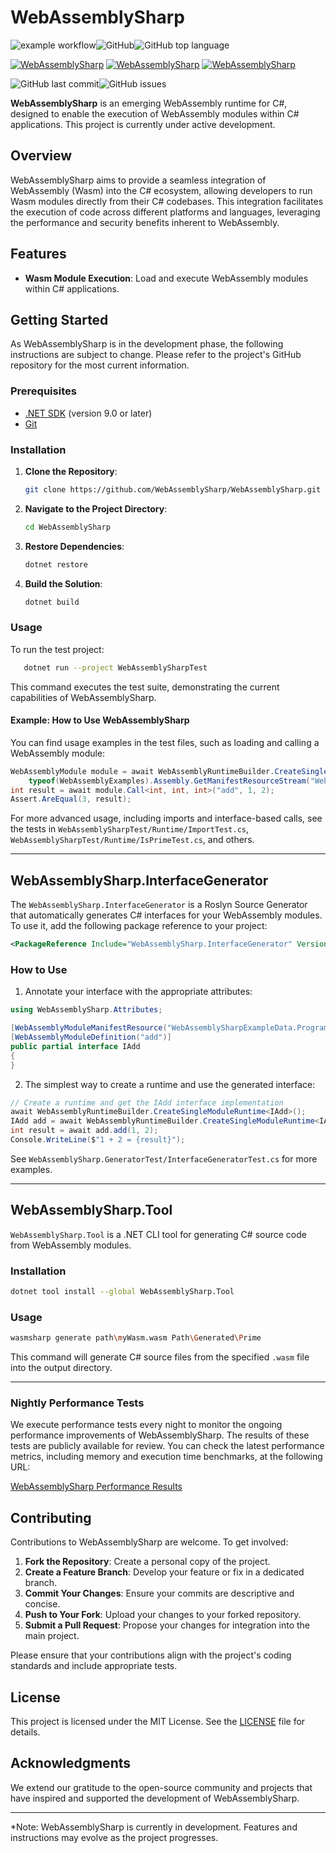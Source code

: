 # WebAssemblySharp 
![example workflow](https://github.com/WebAssemblySharp/WebAssemblySharp/actions/workflows/dotnet.yml/badge.svg)![GitHub](https://img.shields.io/github/license/WebAssemblySharp/WebAssemblySharp)![GitHub top language](https://img.shields.io/github/languages/top/WebAssemblySharp/WebAssemblySharp)

[![WebAssemblySharp](https://img.shields.io/nuget/v/WebAssemblySharp?label=WebAssemblySharp)](https://www.nuget.org/packages/WebAssemblySharp/)
[![WebAssemblySharp](https://img.shields.io/nuget/v/WebAssemblySharp.InterfaceGenerator?label=WebAssemblySharp.InterfaceGenerator)](https://www.nuget.org/packages/WebAssemblySharp.InterfaceGenerator/)
[![WebAssemblySharp](https://img.shields.io/nuget/v/WebAssemblySharp.Tool?label=WebAssemblySharp.Tool)](https://www.nuget.org/packages/WebAssemblySharp.Tool/)

![GitHub last commit](https://img.shields.io/github/last-commit/WebAssemblySharp/WebAssemblySharp)![GitHub issues](https://img.shields.io/github/issues/WebAssemblySharp/WebAssemblySharp)

**WebAssemblySharp** is an emerging WebAssembly runtime for C#, designed to enable the execution of WebAssembly modules within C# applications. This project is currently under active development.

## Overview

WebAssemblySharp aims to provide a seamless integration of WebAssembly (Wasm) into the C# ecosystem, allowing developers to run Wasm modules directly from their C# codebases. This integration facilitates the execution of code across different platforms and languages, leveraging the performance and security benefits inherent to WebAssembly.

## Features

- **Wasm Module Execution**: Load and execute WebAssembly modules within C# applications.

## Getting Started

As WebAssemblySharp is in the development phase, the following instructions are subject to change. Please refer to the project's GitHub repository for the most current information.

### Prerequisites

- [.NET SDK](https://dotnet.microsoft.com/download) (version 9.0 or later)
- [Git](https://git-scm.com/)

### Installation

1. **Clone the Repository**:

   ```bash
   git clone https://github.com/WebAssemblySharp/WebAssemblySharp.git
   ```

2. **Navigate to the Project Directory**:

   ```bash
   cd WebAssemblySharp
   ```

3. **Restore Dependencies**:

   ```bash
   dotnet restore
   ```

4. **Build the Solution**:

   ```bash
   dotnet build
   ```

### Usage

To run the test project:

```bash
   dotnet run --project WebAssemblySharpTest
```

This command executes the test suite, demonstrating the current capabilities of WebAssemblySharp.

#### Example: How to Use WebAssemblySharp

You can find usage examples in the test files, such as loading and calling a WebAssembly module:

```csharp
WebAssemblyModule module = await WebAssemblyRuntimeBuilder.CreateSingleModuleRuntime(
    typeof(WebAssemblyExamples).Assembly.GetManifestResourceStream("WebAssemblySharpExampleData.Programms.add.wasm"));
int result = await module.Call<int, int, int>("add", 1, 2);
Assert.AreEqual(3, result);
```

For more advanced usage, including imports and interface-based calls, see the tests in `WebAssemblySharpTest/Runtime/ImportTest.cs`, `WebAssemblySharpTest/Runtime/IsPrimeTest.cs`, and others.

---

## WebAssemblySharp.InterfaceGenerator

The `WebAssemblySharp.InterfaceGenerator` is a Roslyn Source Generator that automatically generates C# interfaces for your WebAssembly modules. To use it, add the following package reference to your project:

```xml
<PackageReference Include="WebAssemblySharp.InterfaceGenerator" Version="0.1.10-alpha" OutputItemType="Analyzer" ReferenceOutputAssembly="false" Aliases="InternalWasmSourceGenerator"/>
```

### How to Use

1. Annotate your interface with the appropriate attributes:

```csharp
using WebAssemblySharp.Attributes;

[WebAssemblyModuleManifestResource("WebAssemblySharpExampleData.Programms.add.wasm", typeof(WebAssemblyExamples))]
[WebAssemblyModuleDefinition("add")]
public partial interface IAdd
{
}
```

2. The simplest way to create a runtime and use the generated interface:

```csharp
// Create a runtime and get the IAdd interface implementation
await WebAssemblyRuntimeBuilder.CreateSingleModuleRuntime<IAdd>();
IAdd add = await WebAssemblyRuntimeBuilder.CreateSingleModuleRuntime<IAdd>();
int result = await add.add(1, 2);
Console.WriteLine($"1 + 2 = {result}");
```

See `WebAssemblySharp.GeneratorTest/InterfaceGeneratorTest.cs` for more examples.

---

## WebAssemblySharp.Tool

`WebAssemblySharp.Tool` is a .NET CLI tool for generating C# source code from WebAssembly modules.

### Installation

```bash
dotnet tool install --global WebAssemblySharp.Tool
```

### Usage

```bash
wasmsharp generate path\myWasm.wasm Path\Generated\Prime
```

This command will generate C# source files from the specified `.wasm` file into the output directory.

---

### Nightly Performance Tests

We execute performance tests every night to monitor the ongoing performance improvements of WebAssemblySharp. The results of these tests are publicly available for review. You can check the latest performance metrics, including memory and execution time benchmarks, at the following URL:

[WebAssemblySharp Performance Results](https://webassemblysharp.github.io/WebAssemblySharp/Pages/Benchmark/)

## Contributing

Contributions to WebAssemblySharp are welcome. To get involved:

1. **Fork the Repository**: Create a personal copy of the project.
2. **Create a Feature Branch**: Develop your feature or fix in a dedicated branch.
3. **Commit Your Changes**: Ensure your commits are descriptive and concise.
4. **Push to Your Fork**: Upload your changes to your forked repository.
5. **Submit a Pull Request**: Propose your changes for integration into the main project.

Please ensure that your contributions align with the project's coding standards and include appropriate tests.

## License

This project is licensed under the MIT License. See the [LICENSE](LICENSE) file for details.

## Acknowledgments

We extend our gratitude to the open-source community and projects that have inspired and supported the development of WebAssemblySharp.

---

*Note: WebAssemblySharp is currently in development. Features and instructions may evolve as the project progresses.

